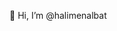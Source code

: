 👋 Hi, I’m @halimenalbat

<!---
- 👀 I’m interested in ...
- 🌱 I’m currently learning ...
- 💞️ I’m looking to collaborate on ...
- 📫 How to reach me ...

<---
halimenalbat/halimenalbat is a ✨ special ✨ repository because its `README.md` (this file) appears on your GitHub profile.
You can click the Preview link to take a look at your changes.
--->
